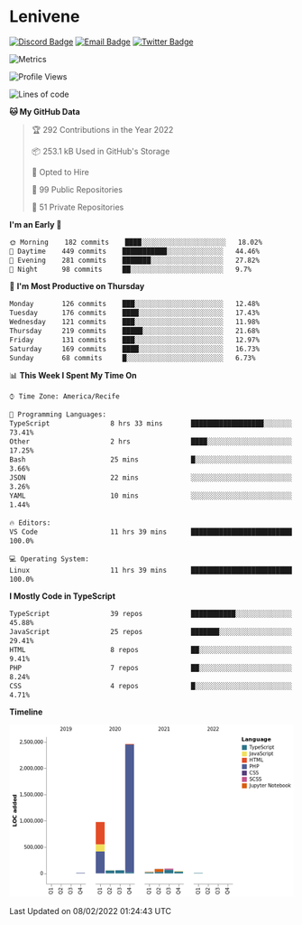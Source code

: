 # Lenivene

[![Discord Badge](https://img.shields.io/badge/-Lenivene%230715-black?style=flat-square&logo=Discord&logoColor=white)](http://discord.com/)
[![Email Badge](https://img.shields.io/badge/-lenivene@msn.com-black?style=flat-square&logo=Gmail&logoColor=white&link=mailto:lenivene@msn.com)](mailto:lenivene@msn.com)
[![Twitter Badge](https://img.shields.io/badge/-@enevinel-black?style=flat-square&logo=twitter&logoColor=white&link=https://twitter.com/enevinel)](https://twitter.com/enevinel)

<!-- https://github-readme-stats.vercel.app/api?username=lenivene&show_icons=true -->

<img src="https://metrics.lecoq.io/lenivene?template=classic&config.timezone=America%2FRecife" alt="Metrics" />

<!--START_SECTION:waka-->
![Profile Views](http://img.shields.io/badge/Profile%20Views-66-blue)

![Lines of code](https://img.shields.io/badge/From%20Hello%20World%20I%27ve%20Written-4%20Million%20lines%20of%20code-blue)

**🐱 My GitHub Data** 

> 🏆 292 Contributions in the Year 2022
 > 
> 📦 253.1 kB Used in GitHub's Storage 
 > 
> 💼 Opted to Hire
 > 
> 📜 99 Public Repositories 
 > 
> 🔑 51 Private Repositories  
 > 
**I'm an Early 🐤** 

```text
🌞 Morning    182 commits    ████░░░░░░░░░░░░░░░░░░░░░   18.02% 
🌆 Daytime    449 commits    ███████████░░░░░░░░░░░░░░   44.46% 
🌃 Evening    281 commits    ███████░░░░░░░░░░░░░░░░░░   27.82% 
🌙 Night      98 commits     ██░░░░░░░░░░░░░░░░░░░░░░░   9.7%

```
📅 **I'm Most Productive on Thursday** 

```text
Monday       126 commits    ███░░░░░░░░░░░░░░░░░░░░░░   12.48% 
Tuesday      176 commits    ████░░░░░░░░░░░░░░░░░░░░░   17.43% 
Wednesday    121 commits    ███░░░░░░░░░░░░░░░░░░░░░░   11.98% 
Thursday     219 commits    █████░░░░░░░░░░░░░░░░░░░░   21.68% 
Friday       131 commits    ███░░░░░░░░░░░░░░░░░░░░░░   12.97% 
Saturday     169 commits    ████░░░░░░░░░░░░░░░░░░░░░   16.73% 
Sunday       68 commits     █░░░░░░░░░░░░░░░░░░░░░░░░   6.73%

```


📊 **This Week I Spent My Time On** 

```text
⌚︎ Time Zone: America/Recife

💬 Programming Languages: 
TypeScript               8 hrs 33 mins       ██████████████████░░░░░░░   73.41% 
Other                    2 hrs               ████░░░░░░░░░░░░░░░░░░░░░   17.25% 
Bash                     25 mins             █░░░░░░░░░░░░░░░░░░░░░░░░   3.66% 
JSON                     22 mins             ░░░░░░░░░░░░░░░░░░░░░░░░░   3.26% 
YAML                     10 mins             ░░░░░░░░░░░░░░░░░░░░░░░░░   1.44%

🔥 Editors: 
VS Code                  11 hrs 39 mins      █████████████████████████   100.0%

💻 Operating System: 
Linux                    11 hrs 39 mins      █████████████████████████   100.0%

```

**I Mostly Code in TypeScript** 

```text
TypeScript               39 repos            ███████████░░░░░░░░░░░░░░   45.88% 
JavaScript               25 repos            ███████░░░░░░░░░░░░░░░░░░   29.41% 
HTML                     8 repos             ██░░░░░░░░░░░░░░░░░░░░░░░   9.41% 
PHP                      7 repos             ██░░░░░░░░░░░░░░░░░░░░░░░   8.24% 
CSS                      4 repos             █░░░░░░░░░░░░░░░░░░░░░░░░   4.71%

```


**Timeline**

![Chart not found](https://raw.githubusercontent.com/lenivene/lenivene/master/charts/bar_graph.png) 


 Last Updated on 08/02/2022 01:24:43 UTC
<!--END_SECTION:waka-->
